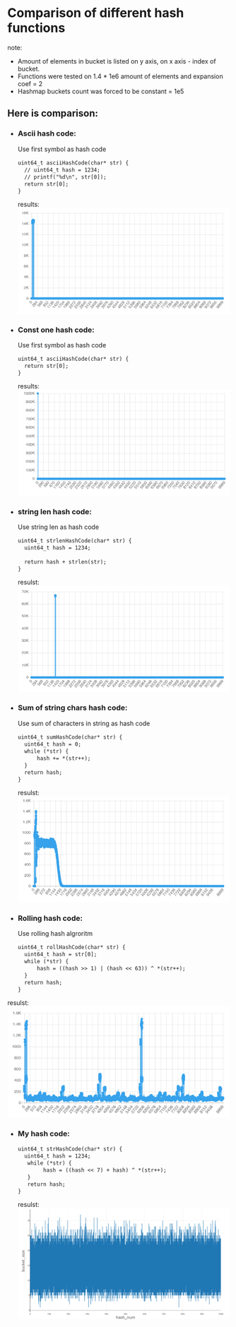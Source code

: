 # Comparison of different hash functions

note: 
  * Amount of elements in bucket is listed on y axis, on x axis - index of bucket.
  * Functions were tested on 1.4 * 1e6 amount of elements and expansion coef = 2
  * Hashmap buckets count was forced to be constant = 1e5

## Here is comparison:

* ### Ascii hash code:
  Use first symbol as hash code
  ```
  uint64_t asciiHashCode(char* str) {
    // uint64_t hash = 1234;
    // printf("%d\n", str[0]);
    return str[0]; 
  }
  ```
  results:
  ![image info](./resources/images/ascii.png)

* ### Const one hash code:
  Use first symbol as hash code
  ```
  uint64_t asciiHashCode(char* str) {
    return str[0]; 
  }
  ```
  results:
  ![image info](./resources/images/constOneHash.png)

* ### string len hash code:
  Use string len as hash code
  ```
  uint64_t strlenHashCode(char* str) {
    uint64_t hash = 1234;
    
    return hash + strlen(str);
  }
  ```
  resulst: 
  ![image info](./resources/images/strlenHashCode.png)

* ### Sum of string chars hash code:
  Use sum of characters in string as hash code
  ```
  uint64_t sumHashCode(char* str) {
    uint64_t hash = 0;
    while (*str) {
        hash += *(str++);
    }
    return hash;
  }
  ```
  resulst: 
  ![image info](./resources/images/SumHashCode.png)

* ### Rolling hash code:
  Use rolling hash algroritm
  ```
  uint64_t rollHashCode(char* str) {
    uint64_t hash = str[0];
    while (*str) {
        hash = ((hash >> 1) | (hash << 63)) ^ *(str++);
    }
    return hash;
  }
  ```
resulst: ![image info](./resources/images/rollHashCode.png)

* ### My hash code:
  ```
  uint64_t strHashCode(char* str) {
    uint64_t hash = 1234;
     while (*str) {
          hash = ((hash << 7) + hash) ^ *(str++);
     }
     return hash;
  }
  ```
  resulst:
  ![image info](./resources/images/strHashCode.png)


